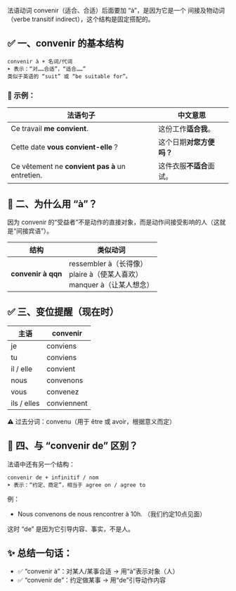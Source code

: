 法语动词 convenir（适合、合适）后面要加 “à”，是因为它是一个 间接及物动词（verbe transitif indirect），这个结构是固定搭配的。

## ✅ 一、convenir 的基本结构
    convenir à + 名词/代词
    ➤ 表示：“对……合适”，“适合……”
    类似于英语的 “suit” 或 “be suitable for”。

### 🔹 示例：

| 法语句子                                            | 中文意思           |
| ----------------------------------------------- | -------------- |
| Ce travail **me convient**.                     | 这份工作**适合我**。   |
| Cette date **vous convient-elle** ?             | 这个日期**对您方便吗？** |
| Ce vêtement ne **convient pas à** un entretien. | 这件衣服**不适合**面试。 |

## 🧠 二、为什么用 “à”？
因为 convenir 的“受益者”不是动作的直接对象，而是动作间接受影响的人（这就是“间接宾语”）。

| 结构                 | 类似动词                                                     |
| ------------------ | -------------------------------------------------------- |
| **convenir à qqn** | ressembler à（长得像）<br>plaire à（使某人喜欢）<br>manquer à（让某人想念） |

## ✅ 三、变位提醒（现在时）
| 主语          | convenir    |
| ----------- | ----------- |
| je          | conviens    |
| tu          | conviens    |
| il / elle   | convient    |
| nous        | convenons   |
| vous        | convenez    |
| ils / elles | conviennent |

⚠️ 过去分词：convenu（用于 être 或 avoir，根据意义而定）

## 📌 四、与 “convenir de” 区别？
法语中还有另一个结构：

    convenir de + infinitif / nom
    ➤ 表示：“约定、商定”，相当于 agree on / agree to

例：

 - Nous convenons de nous rencontrer à 10h.
（我们约定10点见面）

这时 “de” 是因为它引导内容、事实，不是人。

## ✨ 总结一句话：
 - ✅ “convenir à”：对某人/某事合适 → 用“à”表示对象（人）
 - ✅ “convenir de”：约定做某事 → 用“de”引导动作内容

